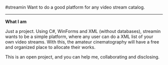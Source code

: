 #streamin 
Want to do a good platform for any video stream catalog.

<hr>

<b>What I am</b>

Just a project. Using C#, WinForms and XML (without databases), streamin wants to be a simple platform, where any user can do a XML list of your own video streams. With this, the amateur cinematography will have a free and organized place to allocate their works. 

This is an open project, and you can help me, collaborating and disclosing.
